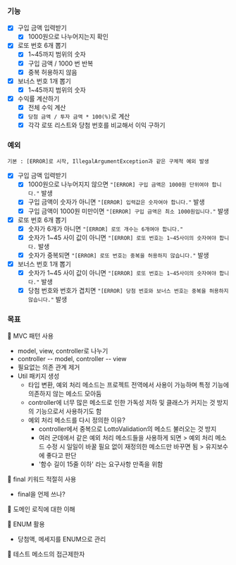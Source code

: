 ### 기능
- [x] 구입 금액 입력받기
    - [x] 1000원으로 나누어지는지 확인
    
- [x] 로또 번호 6개 뽑기
    - [x] 1~45까지 범위의 숫자
    - [x] 구입 금액 / 1000 번 반복
    - [x] 중복 허용하지 않음
    
- [x] 보너스 번호 1개 뽑기
    - [x] 1~45까지 범위의 숫자
    
- [x] 수익률 계산하기
  - [x] 전체 수익 계산
  - [x] ```당첨 금액 / 투자 금액 * 100(%)```로 계산
  - [x] 각각 로또 리스트와 당첨 번호를 비교해서 이익 구하기
  
### 예외
```기본 : [ERROR]로 시작, IllegalArgumentException과 같은 구체적 예외 발생```
- [x] 구입 금액 입력받기
  - [x] 1000원으로 나누어지지 않으면 ```"[ERROR] 구입 금액은 1000원 단위여야 합니다."``` 발생
  - [x] 구입 금액이 숫자가 아니면 ```"[ERROR] 입력값은 숫자여야 합니다."``` 발생
  - [x] 구입 금액이 1000원 미만이면 ```"[ERROR] 구입 금액은 최소 1000원입니다."``` 발생
  
- [x] 로또 번호 6개 뽑기
  - [x] 숫자가 6개가 아니면 ```"[ERROR] 로또 개수는 6개여야 합니다."```
  - [x] 숫자가 1~45 사이 값이 아니면 ```"[ERROR] 로또 번호는 1~45사이의 숫자여야 합니다.``` 발생
  - [x] 숫자가 중복되면 ```"[ERROR] 로또 번호는 중복을 허용하지 않습니다."``` 발생
- [x] 보너스 번호 1개 뽑기
  - [x] 숫자가 1~45 사이 값이 아니면 ```"[ERROR] 로또 번호는 1~45사이의 숫자여야 합니다."``` 발생
  - [x] 당첨 번호와 번호가 겹치면 ```"[ERROR] 당첨 번호와 보너스 번호는 중복을 허용하지 않습니다."``` 발생
### 목표
🎈 MVC 패턴 사용
- model, view, controller로 나누기
- controller -- model, controller -- view
- 필요없는 의존 관계 제거
- Util 패키지 생성 
  - 타입 변환, 예외 처리 메소드는 프로젝트 전역에서 사용이 가능하며
특정 기능에 의존하지 않는 메소드 모아둠
  - controller에 너무 많은 메소드로 인한 가독성 저하 및 클래스가 커지는 것 방지의 
  기능으로서 사용하기도 함
  - 예외 처리 메소드를 다시 정의한 이유?
    - controller에서 중복으로 LottoValidation의 메소드 불러오는 것 방지
    - 여러 군데에서 같은 예외 처리 메소드들을 사용하게 되면 > 예외 처리 메소드 수정 시 
  일일이 바꿀 필요 없이 재정의한 메소드만 바꾸면 됨 > 유지보수에 좋다고 판단
    - '함수 길이 15줄 이하' 라는 요구사항 만족을 위함  
  
🎈 final 키워드 적절히 사용
- final을 언제 쓰나?

🎈 도메인 로직에 대한 이해

🎈 ENUM 활용
- 당첨액, 메세지를 ENUM으로 관리

🎈 테스트 메소드의 접근제한자

